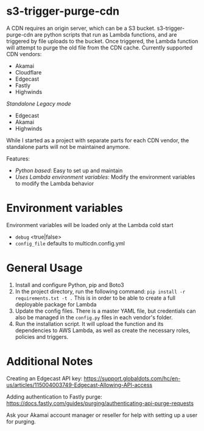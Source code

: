 s3-trigger-purge-cdn
==========
A CDN requires an origin server, which can be a S3 bucket. 
s3-trigger-purge-cdn are python scripts that run as Lambda functions, and are triggered by file uploads to the bucket. Once triggered, the Lambda function will attempt to purge the old file from the CDN cache.
Currently supported CDN vendors: 

- Akamai 
- Cloudflare
- Edgecast
- Fastly
- Highwinds

*Standalone Legacy mode* 
- Edgecast
- Akamai
- Highwinds

While I started as a project with separate parts for each CDN vendor, the standalone parts will not be maintained anymore. 

Features:
- *Python based*: Easy to set up and maintain
- *Uses Lambda environment variables*: Modify the environment variables to modify the Lambda behavior

Environment variables
==========
Environment variables will be loaded only at the Lambda cold start
* `debug` <true|false>
* `config_file` defaults to multicdn.config.yml


General Usage
==========
1. Install and configure Python, pip and Boto3
2. In the project directory, run the following command: `pip install -r requirements.txt -t .` This is in order to be able to create a full deployable package for Lambda
3. Update the config files. There is a master YAML file, but credentials can also be managed in the `config.py` files in each vendor's folder. 
4. Run the installation script. It will upload the function and its dependencies to AWS Lambda, as well as create the necessary roles, policies and triggers. 

Additional Notes
=========
Creating an Edgecast API key: https://support.globaldots.com/hc/en-us/articles/115004003749-Edgecast-Allowing-API-access

Adding authentication to Fastly purge: https://docs.fastly.com/guides/purging/authenticating-api-purge-requests 

Ask your Akamai account manager or reseller for help with setting up a user for purging.

